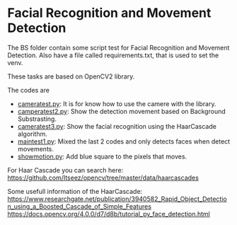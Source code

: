 # Facial Recognition and Movement Detection

The BS folder contain some script test for Facial Recognition and Movement Detection. Also have a file called requirements.txt, that is used to set the venv.

These tasks are based on OpenCV2 library.

The codes are

- [cameratest.py](https://github.com/Marivera3/Diseno/blob/master/BS/cameratest.py): It is for know how to use the camere with the library.
- [camperatest2.py](https://github.com/Marivera3/Diseno/blob/master/BS/cameratest2.py): Show the detection movement based on Background Substrasting.
- [cameratest3.py](https://github.com/Marivera3/Diseno/blob/master/BS/cameratest3.py): Show the facial recognition using the HaarCascade algorithm.
- [maintest1.py](https://github.com/Marivera3/Diseno/blob/master/BS/maintest1.py): Mixed the last 2 codes and only detects faces when detect movements.
- [showmotion.py](https://github.com/Marivera3/Diseno/blob/master/BS/showmotion.py): Add blue square to the pixels that moves.


For Haar Cascade you can search here:
https://github.com/Itseez/opencv/tree/master/data/haarcascades

Some usefull information of the HaarCascade:
https://www.researchgate.net/publication/3940582_Rapid_Object_Detection_using_a_Boosted_Cascade_of_Simple_Features
https://docs.opencv.org/4.0.0/d7/d8b/tutorial_py_face_detection.html
